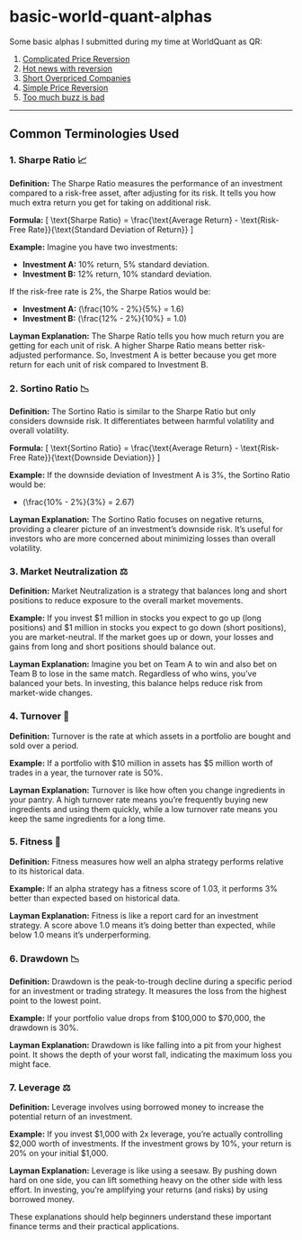 # basic-world-quant-alphas

Some basic alphas I submitted during my time at WorldQuant as QR:

1. [Complicated Price Reversion](https://github.com/aditya-saxena-7/basic-world-quant-alphas/blob/main/Complicated%20Price%20Reversion.md)
2. [Hot news with reversion](https://github.com/aditya-saxena-7/basic-world-quant-alphas/blob/main/Hot%20news%20with%20reversion.md)
3. [Short Overpriced Companies](https://github.com/aditya-saxena-7/basic-world-quant-alphas/blob/main/Short%20Overpriced%20Companies.md)
4. [Simple Price Reversion](https://github.com/aditya-saxena-7/basic-world-quant-alphas/blob/main/Simple%20Price%20Reversion.md)
5. [Too much buzz is bad](https://github.com/aditya-saxena-7/basic-world-quant-alphas/blob/main/Too%20much%20buzz%20is%20bad.md)

-----
## **Common Terminologies Used**

### 1. Sharpe Ratio 📈

**Definition:**
The Sharpe Ratio measures the performance of an investment compared to a risk-free asset, after adjusting for its risk. It tells you how much extra return you get for taking on additional risk.

**Formula:**
\[ \text{Sharpe Ratio} = \frac{\text{Average Return} - \text{Risk-Free Rate}}{\text{Standard Deviation of Return}} \]

**Example:**
Imagine you have two investments:
- **Investment A:** 10% return, 5% standard deviation.
- **Investment B:** 12% return, 10% standard deviation.

If the risk-free rate is 2%, the Sharpe Ratios would be:
- **Investment A:** \(\frac{10\% - 2\%}{5\%} = 1.6\)
- **Investment B:** \(\frac{12\% - 2\%}{10\%} = 1.0\)

**Layman Explanation:**
The Sharpe Ratio tells you how much return you are getting for each unit of risk. A higher Sharpe Ratio means better risk-adjusted performance. So, Investment A is better because you get more return for each unit of risk compared to Investment B.

### 2. Sortino Ratio 📉

**Definition:**
The Sortino Ratio is similar to the Sharpe Ratio but only considers downside risk. It differentiates between harmful volatility and overall volatility.

**Formula:**
\[ \text{Sortino Ratio} = \frac{\text{Average Return} - \text{Risk-Free Rate}}{\text{Downside Deviation}} \]

**Example:**
If the downside deviation of Investment A is 3%, the Sortino Ratio would be:
- \(\frac{10\% - 2\%}{3\%} = 2.67\)

**Layman Explanation:**
The Sortino Ratio focuses on negative returns, providing a clearer picture of an investment’s downside risk. It’s useful for investors who are more concerned about minimizing losses than overall volatility.

### 3. Market Neutralization ⚖️

**Definition:**
Market Neutralization is a strategy that balances long and short positions to reduce exposure to the overall market movements.

**Example:**
If you invest $1 million in stocks you expect to go up (long positions) and $1 million in stocks you expect to go down (short positions), you are market-neutral. If the market goes up or down, your losses and gains from long and short positions should balance out.

**Layman Explanation:**
Imagine you bet on Team A to win and also bet on Team B to lose in the same match. Regardless of who wins, you’ve balanced your bets. In investing, this balance helps reduce risk from market-wide changes.

### 4. Turnover 🔄

**Definition:**
Turnover is the rate at which assets in a portfolio are bought and sold over a period.

**Example:**
If a portfolio with $10 million in assets has $5 million worth of trades in a year, the turnover rate is 50%.

**Layman Explanation:**
Turnover is like how often you change ingredients in your pantry. A high turnover rate means you’re frequently buying new ingredients and using them quickly, while a low turnover rate means you keep the same ingredients for a long time.

### 5. Fitness 💪

**Definition:**
Fitness measures how well an alpha strategy performs relative to its historical data.

**Example:**
If an alpha strategy has a fitness score of 1.03, it performs 3% better than expected based on historical data.

**Layman Explanation:**
Fitness is like a report card for an investment strategy. A score above 1.0 means it’s doing better than expected, while below 1.0 means it’s underperforming.

### 6. Drawdown 📉

**Definition:**
Drawdown is the peak-to-trough decline during a specific period for an investment or trading strategy. It measures the loss from the highest point to the lowest point.

**Example:**
If your portfolio value drops from $100,000 to $70,000, the drawdown is 30%.

**Layman Explanation:**
Drawdown is like falling into a pit from your highest point. It shows the depth of your worst fall, indicating the maximum loss you might face.

### 7. Leverage ⚖️

**Definition:**
Leverage involves using borrowed money to increase the potential return of an investment.

**Example:**
If you invest $1,000 with 2x leverage, you’re actually controlling $2,000 worth of investments. If the investment grows by 10%, your return is 20% on your initial $1,000.

**Layman Explanation:**
Leverage is like using a seesaw. By pushing down hard on one side, you can lift something heavy on the other side with less effort. In investing, you’re amplifying your returns (and risks) by using borrowed money.

These explanations should help beginners understand these important finance terms and their practical applications.
